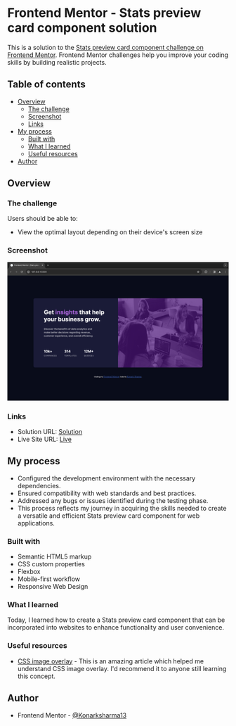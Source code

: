 # Frontend Mentor - Stats preview card component solution

This is a solution to the [Stats preview card component challenge on Frontend Mentor](https://www.frontendmentor.io/challenges/stats-preview-card-component-8JqbgoU62). Frontend Mentor challenges help you improve your coding skills by building realistic projects. 

## Table of contents

- [Overview](#overview)
  - [The challenge](#the-challenge)
  - [Screenshot](#screenshot)
  - [Links](#links)
- [My process](#my-process)
  - [Built with](#built-with)
  - [What I learned](#what-i-learned)
  - [Useful resources](#useful-resources)
- [Author](#author)

## Overview

### The challenge

Users should be able to:

- View the optimal layout depending on their device's screen size

### Screenshot

![](./screenshot.png)

### Links

- Solution URL: [Solution](https://www.frontendmentor.io/solutions/stats-preview-card-component-solution-9zHSN8QU0q
)
- Live Site URL: [Live](https://konarksharma13.netlify.app/stats%20preview%20card%20component/)

## My process

- Configured the development environment with the necessary dependencies.
- Ensured compatibility with web standards and best practices.
- Addressed any bugs or issues identified during the testing phase.
- This process reflects my journey in acquiring the skills needed to create a versatile and efficient Stats preview card component for web applications.

### Built with

- Semantic HTML5 markup
- CSS custom properties
- Flexbox
- Mobile-first workflow
- Responsive Web Design

### What I learned

Today, I learned how to create a Stats preview card component that can be incorporated into websites to enhance functionality and user convenience.

### Useful resources

- [CSS image overlay](https://imagekit.io/blog/css-image-overlay/#image-overlay-effects-using-css) - This is an amazing article which helped me understand CSS image overlay. I'd recommend it to anyone still learning this concept.

## Author

- Frontend Mentor - [@Konarksharma13](https://www.frontendmentor.io/profile/Konarksharma13)




